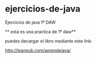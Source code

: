 # ejercicios-de-java
Ejercicios de java 1º DAW


** esta es una practica de 1º daw**

puedes decargar el libro mediante este link:

<http://leanpub.com/aprendejava/>
